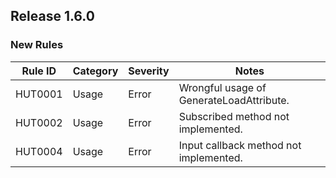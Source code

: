 ## Release 1.6.0

### New Rules

| Rule ID | Category | Severity | Notes                                    |
|---------|----------|----------|------------------------------------------|
| HUT0001 | Usage    | Error    | Wrongful usage of GenerateLoadAttribute. |
| HUT0002 | Usage    | Error    | Subscribed method not implemented.       |
| HUT0004 | Usage    | Error    | Input callback method not implemented.   |